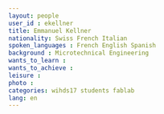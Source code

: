 ```yaml
---
layout: people
user_id : ekellner
title: Emmanuel Kellner
nationality: Swiss French Italian
spoken_languages : French English Spanish
background : Microtechnical Engineering
wants_to_learn :
wants_to_achieve :
leisure :
photo :
categories: wihds17 students fablab
lang: en
---
```

